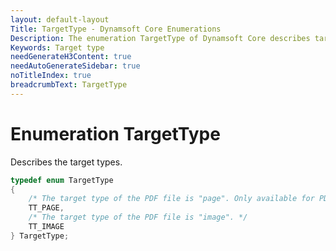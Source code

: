```yaml
---
layout: default-layout
Title: TargetType - Dynamsoft Core Enumerations
Description: The enumeration TargetType of Dynamsoft Core describes target types.
Keywords: Target type
needGenerateH3Content: true
needAutoGenerateSidebar: true
noTitleIndex: true
breadcrumbText: TargetType
---
```


# Enumeration TargetType

Describes the target types.

```cpp
typedef enum TargetType
{
    /* The target type of the PDF file is "page". Only available for PDFReadingMode PDFRM_RASTER.*/
    TT_PAGE,
    /* The target type of the PDF file is "image". */
    TT_IMAGE
} TargetType;
```

